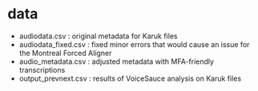 # data
- audiodata.csv : original metadata for Karuk files
- audiodata_fixed.csv : fixed minor errors that would cause an issue for the Montreal Forced Aligner
- audio_metadata.csv : adjusted metadata with MFA-friendly transcriptions
- output_prevnext.csv : results of VoiceSauce analysis on Karuk files